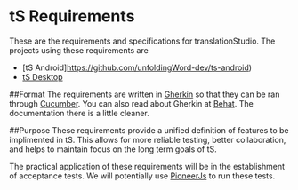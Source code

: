 # tS Requirements
These are the requirements and specifications for translationStudio. The projects using these requirements are

* [tS Android]https://github.com/unfoldingWord-dev/ts-android)
* [tS Desktop](https://github.com/unfoldingWord-dev/ts-desktop)

##Format
The requirements are written in [Gherkin](https://github.com/cucumber/cucumber/wiki/Gherkin) so that they can be ran through [Cucumber](https://cukes.info/). You can also read about Gherkin at [Behat](http://docs.behat.org/en/latest/guides/1.gherkin.html). The documentation there is a little cleaner.

##Purpose
These requirements provide a unified definition of features to be implimented in tS. This allows for more reliable testing, better collaboration, and helps to maintain focus on the long term goals of tS.

The practical application of these requirements will be in the establishment of acceptance tests. We will potentially use [PioneerJs](http://pioneerjs.com/) to run these tests.
